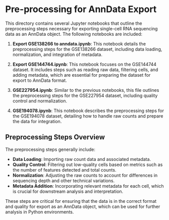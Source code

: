 # Pre-processing for AnnData Export

This directory contains several Jupyter notebooks that outline the preprocessing steps necessary for exporting single-cell RNA sequencing data as an AnnData object. The following notebooks are included:

1. **Export GSE138266 to anndata.ipynb**: This notebook details the preprocessing steps for the GSE138266 dataset, including data loading, normalization, and integration of metadata.

2. **Export GSE144744.ipynb**: This notebook focuses on the GSE144744 dataset. It includes steps such as reading raw data, filtering cells, and adding metadata, which are essential for preparing the dataset for export to AnnData format.

3. **GSE227954.ipynb**: Similar to the previous notebooks, this file outlines the preprocessing steps for the GSE227954 dataset, including quality control and normalization.

4. **GSE194078.ipynb**: This notebook describes the preprocessing steps for the GSE194078 dataset, detailing how to handle raw counts and prepare the data for integration.

## Preprocessing Steps Overview

The preprocessing steps generally include:

- **Data Loading**: Importing raw count data and associated metadata.
- **Quality Control**: Filtering out low-quality cells based on metrics such as the number of features detected and total counts.
- **Normalization**: Adjusting the raw counts to account for differences in sequencing depth and other technical variations.
- **Metadata Addition**: Incorporating relevant metadata for each cell, which is crucial for downstream analysis and interpretation.

These steps are critical for ensuring that the data is in the correct format and quality for export as an AnnData object, which can be used for further analysis in Python environments.
